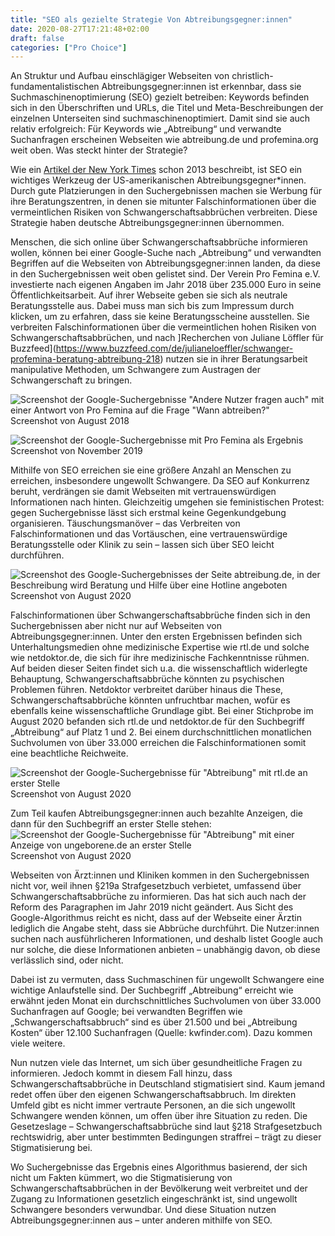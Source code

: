```yaml
---
title: "SEO als gezielte Strategie Von Abtreibungsgegner:innen"
date: 2020-08-27T17:21:48+02:00
draft: false
categories: ["Pro Choice"]
---
```


An Struktur und Aufbau einschlägiger Webseiten von christlich-fundamentalistischen Abtreibungsgegner:innen ist erkennbar, dass sie Suchmaschinenoptimierung (SEO) gezielt betreiben: Keywords befinden sich in den Überschriften und URLs, die Titel und Meta-Beschreibungen der einzelnen Unterseiten sind suchmaschinenoptimiert. Damit sind sie auch relativ erfolgreich: Für Keywords wie „Abtreibung“ und verwandte Suchanfragen erscheinen Webseiten wie abtreibung.de und profemina.org weit oben. Was steckt hinter der Strategie?

Wie ein [Artikel der New York Times](http://www.nytimes.com/2013/01/05/health/pregnancy-centers-gain-influence-in-anti-abortion-fight.html) schon 2013 beschreibt, ist SEO ein wichtiges Werkzeug der US-amerikanischen Abtreibungsgegner*innen. Durch gute Platzierungen in den Suchergebnissen machen sie Werbung für ihre Beratungszentren, in denen sie mitunter Falschinformationen über die vermeintlichen Risiken von Schwangerschaftsabbrüchen verbreiten. Diese Strategie haben deutsche Abtreibungsgegner:innen übernommen.

Menschen, die sich online über Schwangerschaftsabbrüche informieren wollen, können bei einer Google-Suche nach „Abtreibung“ und verwandten Begriffen auf die Webseiten von Abtreibungsgegner:innen landen, da diese in den Suchergebnissen weit oben gelistet sind. Der Verein Pro Femina e.V. investierte nach eigenen Angaben im Jahr 2018 über 235.000 Euro in seine Öffentlichkeitsarbeit. Auf ihrer Webseite geben sie sich als neutrale Beratungsstelle aus. Dabei muss man sich bis zum Impressum durch klicken, um zu erfahren, dass sie keine Beratungsscheine ausstellen. Sie verbreiten Falschinformationen über die vermeintlichen hohen Risiken von Schwangerschaftsabbrüchen, und nach ]Recherchen von Juliane Löffler für Buzzfeed](https://www.buzzfeed.com/de/julianeloeffler/schwanger-profemina-beratung-abtreibung-218) nutzen sie in ihrer Beratungsarbeit manipulative Methoden, um Schwangere zum Austragen der Schwangerschaft zu bringen.

![Screenshot der Google-Suchergebnisse "Andere Nutzer fragen auch" mit einer Antwort von Pro Femina auf die Frage "Wann abtreiben?"](/images/2018-profemina-featured-snippet-2.png)
Screenshot von August 2018

![Screenshot der Google-Suchergebnisse mit Pro Femina als Ergebnis](/images/191115_abtreibung-kosten-profemina.png)
Screenshot von November 2019

Mithilfe von SEO erreichen sie eine größere Anzahl an Menschen zu erreichen, insbesondere ungewollt Schwangere. Da SEO auf Konkurrenz beruht, verdrängen sie damit Webseiten mit vertrauenswürdigen Informationen nach hinten. Gleichzeitig umgehen sie feministischen Protest: gegen Suchergebnisse lässt sich erstmal keine Gegenkundgebung organisieren. Täuschungsmanöver – das Verbreiten von Falschinformationen und das Vortäuschen, eine vertrauenswürdige Beratungsstelle oder Klinik zu sein – lassen sich über SEO leicht durchführen.

![Screenshot des Google-Suchergebnisses der Seite abtreibung.de, in der Beschreibung wird Beratung und Hilfe über eine Hotline angeboten](/images/200825_lebenshelfer.png)
Screenshot von August 2020

Falschinformationen über Schwangerschaftsabbrüche finden sich in den Suchergebnissen aber nicht nur auf Webseiten von Abtreibungsgegner:innen. Unter den ersten Ergebnissen befinden sich Unterhaltungsmedien ohne medizinische Expertise wie rtl.de und solche wie netdoktor.de, die sich für ihre medizinische Fachkenntnisse rühmen. Auf beiden dieser Seiten findet sich u.a. die wissenschaftlich widerlegte Behauptung, Schwangerschaftsabbrüche könnten zu psychischen Problemen führen. Netdoktor verbreitet darüber hinaus die These, Schwangerschaftsabbrüche könnten unfruchtbar machen, wofür es ebenfalls keine wissenschaftliche Grundlage gibt. Bei einer Stichprobe im August 2020 befanden sich rtl.de und netdoktor.de für den Suchbegriff „Abtreibung“ auf Platz 1 und 2. Bei einem durchschnittlichen monatlichen Suchvolumen von über 33.000 erreichen die Falschinformationen somit eine beachtliche Reichweite.

![Screenshot der Google-Suchergebnisse für "Abtreibung" mit rtl.de an erster Stelle](/images/200827_screenshot_rtlde-abtreibung.png)
Screenshot von August 2020

Zum Teil kaufen Abtreibungsgegner:innen auch bezahlte Anzeigen, die dann für den Suchbegriff an erster Stelle stehen:
![Screenshot der Google-Suchergebnisse für "Abtreibung" mit einer Anzeige von ungeborene.de an erster Stelle](/images/200825_ungeborenede-bezahlte-anzeige.png)
Screenshot von August 2020

Webseiten von Ärzt:innen und Kliniken kommen in den Suchergebnissen nicht vor, weil ihnen §219a Strafgesetzbuch verbietet, umfassend über Schwangerschaftsabbrüche zu informieren. Das hat sich auch nach der Reform des Paragraphen im Jahr 2019 nicht geändert. Aus Sicht des Google-Algorithmus reicht es nicht, dass auf der Webseite einer Ärztin lediglich die Angabe steht, dass sie Abbrüche durchführt. Die Nutzer:innen suchen nach ausführlicheren Informationen, und deshalb listet Google auch nur solche, die diese Informationen anbieten – unabhängig davon, ob diese verlässlich sind, oder nicht.

Dabei ist zu vermuten, dass Suchmaschinen für ungewollt Schwangere eine wichtige Anlaufstelle sind. Der Suchbegriff „Abtreibung“ erreicht wie erwähnt jeden Monat ein durchschnittliches Suchvolumen von über 33.000 Suchanfragen auf Google; bei verwandten Begriffen wie „Schwangerschaftsabbruch“ sind es über 21.500 und bei „Abtreibung Kosten“ über 12.100 Suchanfragen (Quelle: kwfinder.com). Dazu kommen viele weitere.

Nun nutzen viele das Internet, um sich über gesundheitliche Fragen zu informieren. Jedoch kommt in diesem Fall hinzu, dass Schwangerschaftsabbrüche in Deutschland stigmatisiert sind. Kaum jemand redet offen über den eigenen Schwangerschaftsabbruch. Im direkten Umfeld gibt es nicht immer vertraute Personen, an die sich ungewollt Schwangere wenden können, um offen über ihre Situation zu reden. Die Gesetzeslage – Schwangerschaftsabbrüche sind laut §218 Strafgesetzbuch rechtswidrig, aber unter bestimmten Bedingungen straffrei – trägt zu dieser Stigmatisierung bei.

Wo Suchergebnisse das Ergebnis eines Algorithmus basierend, der sich nicht um Fakten kümmert, wo die Stigmatisierung von Schwangerschaftsabbrüchen in der Bevölkerung weit verbreitet und der Zugang zu Informationen gesetzlich eingeschränkt ist, sind ungewollt Schwangere besonders verwundbar. Und diese Situation nutzen Abtreibungsgegner:innen aus – unter anderen mithilfe von SEO.
